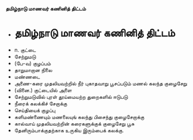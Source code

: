 **தமிழ்நாடு மாணவர் கணினித் திட்டம்**
- # தமிழ்நாடு மாணவர் கணினித் திட்டம்
- n. குட்டை
- சேற்றுமடு
- (பே-வ) குழப்பம்
- தாறுமாறான நிலை
- மண்ணடை
- அணை-கரை முதலியவற்றில் நீர் புகாதவாறு பூசப்படும் மணல் கலந்த குழைசேறு
- (வினை.) குட்டையில் அளை
- சேற்றுமடுவில் புரள் தூய்மையற்ற துறைகளில் ஈடுபடு
- நீரைக் கலக்கிச் சேறாக்கு
- செய்தியைக் குழப்பு
- களிமண்ணையும் மணலையுங் கலந்து பிசைந்து குழைசேறாக்கு
- கால்வாய் முதலியவற்றின் கரைகளுக்குக் குழைசேறு பூசு
- தேனிரும்பாக்குதற்காக உருகிய இரும்பைக் கலக்கு.

